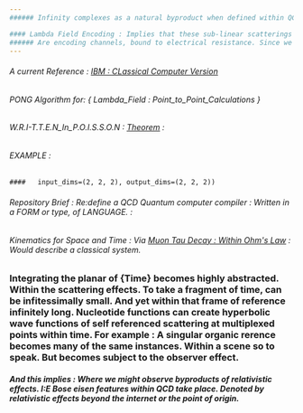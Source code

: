 ```yaml
---
###### Infinity complexes as a natural byproduct when defined within QCD. Generate sub-linear scattering. 

#### Lambda Field Encoding : Implies that these sub-linear scatterings
###### Are encoding channels, bound to electrical resistance. Since we use scientific notation to define space and time, wave theorems. 
---
```

###### A current Reference : [IBM : CLassical Computer Version](https://qiskit.org/documentation/tutorials/circuits/1_getting_started_with_qiskit.html) 
###### PONG Algorithm for: { Lambda_Field : Point_to_Point_Calculations }
###### W.R.I-T.T.E.N_In_P.O.I.S.S.O.N : [Theorem](https://arxiv.org/pdf/1607.06016.pdf) : 
###### EXAMPLE : 
    
    ####   input_dims=(2, 2, 2), output_dims=(2, 2, 2))

###### Repository Brief : Re:define a QCD Quantum computer compiler : Written in a FORM or type, of LANGUAGE. : 
###### Kinematics for Space and Time : Via [Muon Tau Decay : Within Ohm's Law](https://www.sciencedirect.com/topics/mathematics/caputo-derivative#:~:text=The%20Caputo%20derivative%20is%20of,equation%20as%20having%20%E2%80%9Cmemory.%E2%80%9D) : Would describe a classical system. 

### Integrating the planar of {Time} becomes highly abstracted. Within the scattering effects. To take a fragment of time, can be infitessimally small. And yet within that frame of reference infinitely long. Nucleotide functions can create hyperbolic wave functions of self referenced scattering at multiplexed points within time. For example : A singular organic rerence becomes many of the same instances. Within a scene so to speak. But becomes subject to the observer effect. 

##### And this implies : Where we might observe byproducts of relativistic effects. I:E Bose eisen features within QCD take place. Denoted by relativistic effects beyond  the internet or the point of origin.


